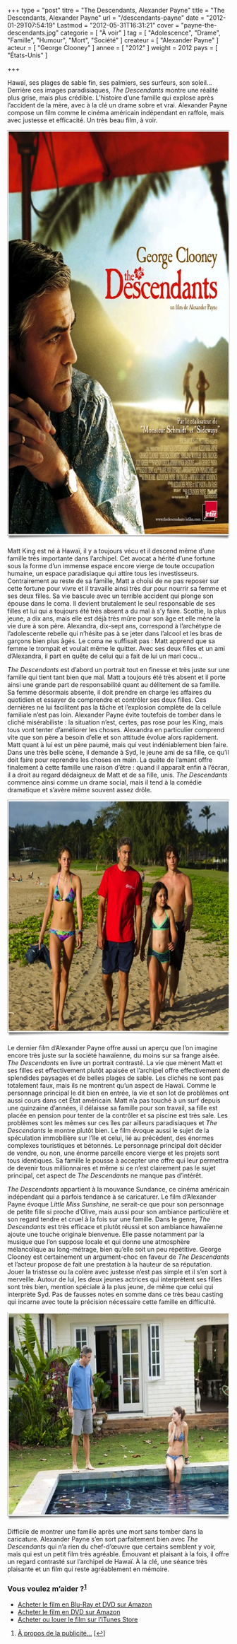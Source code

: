 +++
type = "post"
titre = "The Descendants, Alexander Payne"
title = "The Descendants, Alexander Payne"
url = "/descendants-payne"
date = "2012-01-29T07:54:19"
Lastmod = "2012-05-31T16:31:21"
cover = "payne-the-descendants.jpg"
categorie = [ "À voir" ]
tag = [ "Adolescence", "Drame", "Famille", "Humour", "Mort", "Société" ]
createur = [ "Alexander Payne" ]
acteur = [ "George Clooney" ]
annee = [ "2012" ]
weight = 2012
pays = [ "États-Unis" ]

+++

<p>Hawaï, ses plages de sable fin, ses palmiers, ses surfeurs, son soleil… Derrière ces images paradisiaques, <em>The Descendants</em> montre une réalité plus grise, mais plus crédible. L&rsquo;histoire d&rsquo;une famille qui explose après l&rsquo;accident de la mère, avec à la clé un drame sobre et vrai. Alexander Payne compose un film comme le cinéma américain indépendant en raffole, mais avec justesse et efficacité. Un très beau film, à voir.</p>
<div style="text-align: center;"><a href="http://www.allocine.fr/film/fichefilm_gen_cfilm=171157.html"><img class="aligncenter" style="border-style: initial; border-color: initial; border-width: 0px;" src="the-descendants-payne.jpg" alt="The descendants payne" width="690" height="927" border="0" /></a></div>
<p>Matt King est né à Hawaï, il y a toujours vécu et il descend même d&rsquo;une famille très importante dans l&rsquo;archipel. Cet avocat a hérité d&rsquo;une fortune sous la forme d&rsquo;un immense espace encore vierge de toute occupation humaine, un espace paradisiaque qui attire tous les investisseurs. Contrairement au reste de sa famille, Matt a choisi de ne pas reposer sur cette fortune pour vivre et il travaille ainsi très dur pour nourrir sa femme et ses deux filles. Sa vie bascule avec un terrible accident qui plonge son épouse dans le coma. Il devient brutalement le seul responsable de ses filles et lui qui a toujours été très absent a du mal à s&rsquo;y faire. Scottie, la plus jeune, a dix ans, mais elle est déjà très mûre pour son âge et elle mène la vie dure à son père. Alexandra, dix-sept ans, correspond à l&rsquo;archétype de l&rsquo;adolescente rebelle qui n&rsquo;hésite pas à se jeter dans l&rsquo;alcool et les bras de garçons bien plus âgés. Le coma ne suffisait pas : Matt apprend que sa femme le trompait et voulait même le quitter. Avec ses deux filles et un ami d&rsquo;Alexandra, il part en quête de celui qui a fait de lui un mari cocu…</p>
<p><em>The Descendants</em> est d&rsquo;abord un portrait tout en finesse et très juste sur une famille qui tient tant bien que mal. Matt a toujours été très absent et il porte ainsi une grande part de responsabilité quant au délitement de sa famille. Sa femme désormais absente, il doit prendre en charge les affaires du quotidien et essayer de comprendre et contrôler ses deux filles. Ces dernières ne lui facilitent pas la tâche et l&rsquo;explosion complète de la cellule familiale n&rsquo;est pas loin. Alexander Payne évite toutefois de tomber dans le cliché misérabiliste : la situation n&rsquo;est, certes, pas rose pour les King, mais tous vont tenter d&rsquo;améliorer les choses. Alexandra en particulier comprend vite que son père a besoin d&rsquo;elle et son attitude évolue alors rapidement. Matt quant à lui est un père paumé, mais qui veut indéniablement bien faire. Dans une très belle scène, il demande à Syd, le jeune ami de sa fille, ce qu&rsquo;il doit faire pour reprendre les choses en main. La quête de l&rsquo;amant offre finalement à cette famille une raison d&rsquo;être : quand il apparaît enfin à l&rsquo;écran, il a droit au regard dédaigneux de Matt et de sa fille, unis. <em>The Descendants</em> commence ainsi comme un drame social, mais il tend à la comédie dramatique et s&rsquo;avère même souvent assez drôle.</p>
<div style="text-align: center;"><img class="aligncenter" style="border-style: initial; border-color: initial; border-width: 0px;" src="the-descendants-clooney.jpg" alt="The descendants clooney" width="690" height="536" border="0" /></div>
<p>Le dernier film d&rsquo;Alexander Payne offre aussi un aperçu que l&rsquo;on imagine encore très juste sur la société hawaïenne, du moins sur sa frange aisée. <em>The Descendants</em> en livre un portrait contrasté. La vie que mènent Matt et ses filles est effectivement plutôt apaisée et l&rsquo;archipel offre effectivement de splendides paysages et de belles plages de sable. Les clichés ne sont pas totalement faux, mais ils ne montrent qu&rsquo;un aspect de Hawaï. Comme le personnage principal le dit bien en entrée, la vie et son lot de problèmes ont aussi cours dans cet État américain. Matt n&rsquo;a pas touché à un surf depuis une quinzaine d&rsquo;années, il délaisse sa famille pour son travail, sa fille est placée en pension pour tenter de la contrôler et sa piscine est très sale. Les problèmes sont les mêmes sur ces îles par ailleurs paradisiaques et <em>The Descendants</em> le montre plutôt bien. Le film évoque aussi le sujet de la spéculation immobilière sur l&rsquo;île et celui, lié au précédent, des énormes complexes touristiques et bétonnés. Le personnage principal doit décider de vendre, ou non, une énorme parcelle encore vierge et les projets sont tous identiques. Sa famille le pousse à accepter une offre qui leur permettra de devenir tous millionnaires et même si ce n&rsquo;est clairement pas le sujet principal, cet aspect de <em>The Descendants</em> ne manque pas d&rsquo;intérêt.</p>
<p><em>The Descendants</em> appartient à la mouvance Sundance, ce cinéma américain indépendant qui a parfois tendance à se caricaturer. Le film d&rsquo;Alexander Payne évoque <em>Little Miss Sunshine</em>, ne serait-ce que pour son personnage de petite fille si proche d&rsquo;Olive, mais aussi pour son ambiance particulière et son regard tendre et cruel à la fois sur une famille. Dans le genre, <em>The Descendants</em> est très efficace et plutôt réussi et son ambiance hawaïenne ajoute une touche originale bienvenue. Elle passe notamment par la musique que l&rsquo;on suppose locale et qui donne une atmosphère mélancolique au long-métrage, bien qu&rsquo;elle soit un peu répétitive. George Clooney est certainement un argument-choc en faveur de <em>The Descendants</em> et l&rsquo;acteur propose de fait une prestation à la hauteur de sa réputation. Jouer la tristesse ou la colère avec justesse n&rsquo;est pas simple et il s&rsquo;en sort à merveille. Autour de lui, les deux jeunes actrices qui interprètent ses filles sont très bien, mention spéciale à la plus jeune, de même que celui qui interprète Syd. Pas de fausses notes en somme dans ce très beau casting qui incarne avec toute la précision nécessaire cette famille en difficulté.</p>
<div style="text-align: center;"><img class="aligncenter" style="border-style: initial; border-color: initial; border-width: 0px;" src="george-clooney-descendants.jpg" alt="George clooney descendants" width="690" height="472" border="0" /></div>
<p>Difficile de montrer une famille après une mort sans tomber dans la caricature. Alexander Payne s&rsquo;en sort parfaitement bien avec <em>The Descendants</em> qui n&rsquo;a rien du chef-d&rsquo;œuvre que certains semblent y voir, mais qui est un petit film très agréable. Émouvant et plaisant à la fois, il offre un regard contrasté sur l&rsquo;archipel de Hawaï. À la clé, une séance très plaisante et un film qui reste agréablement en mémoire.</p>
<div class="amazon">
<h3>Vous voulez m&rsquo;aider ?<sup><a href="#footnote_0_5591" id="identifier_0_5591" class="footnote-link footnote-identifier-link" title="&Agrave; propos de la publicit&eacute;&hellip;">1</a></sup></h3>
<ul>
<li><a href="http://www.amazon.fr/gp/product/B007BK0TVM/ref=as_li_ss_tl?ie=UTF8&tag=leblogdenic07-21&linkCode=as2&camp=1642&creative=19458&creativeASIN=B007BK0TVM">Acheter le film en Blu-Ray et DVD sur Amazon</a></li>
<li><a href="http://www.amazon.fr/gp/product/B007BK0TSU/ref=as_li_ss_tl?ie=UTF8&tag=leblogdenic07-21&linkCode=as2&camp=1642&creative=19458&creativeASIN=B007BK0TSU">Acheter le film en DVD sur Amazon</a></li>
<li><a href="http://itunes.apple.com/fr/movie/the-descendants/id511149243">Acheter ou louer le film sur l&rsquo;iTunes Store</a></li>
</ul>
</div>
<ol class="footnotes"><li id="footnote_0_5591" class="footnote"><a href="/soutien/">À propos de la publicité…</a> [<a href="#identifier_0_5591" class="footnote-link footnote-back-link">&#8617;</a>]</li></ol>
